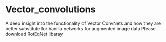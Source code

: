 # Vector_convolutions
A deep insight into the functionality of Vector ConvNets and how they are better substitute for Vanilla networks for augmented image data
Please download RotEqNet libaray
